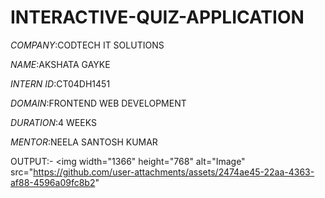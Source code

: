 # INTERACTIVE-QUIZ-APPLICATION

*COMPANY*:CODTECH IT SOLUTIONS

*NAME*:AKSHATA GAYKE

*INTERN ID*:CT04DH1451

*DOMAIN*:FRONTEND WEB DEVELOPMENT

*DURATION*:4 WEEKS

*MENTOR*:NEELA SANTOSH KUMAR

OUTPUT:-  <img width="1366" height="768" alt="Image" src="https://github.com/user-attachments/assets/2474ae45-22aa-4363-af88-4596a09fc8b2"
